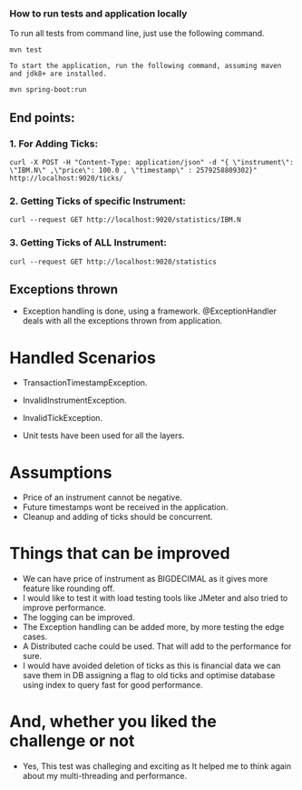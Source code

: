 ### How to run tests and application locally

  To run all tests from command line, just use the following command.
  
```
mvn test
```
	To start the application, run the following command, assuming maven and jdk8+ are installed.
    
```
mvn spring-boot:run 
```

## End points:

### 1. For Adding Ticks:
```
curl -X POST -H "Content-Type: application/json" -d "{ \"instrument\": \"IBM.N\" ,\"price\": 100.0 , \"timestamp\" : 2579258809302}" http://localhost:9020/ticks/
```

### 2. Getting Ticks of specific Instrument:

```
curl --request GET http://localhost:9020/statistics/IBM.N
```
### 3. Getting Ticks of ALL Instrument:
  
```
curl --request GET http://localhost:9020/statistics
```


## Exceptions thrown
* Exception handling is done, using a framework. @ExceptionHandler deals with  all the exceptions thrown from application.

# Handled Scenarios 
* TransactionTimestampException.
* InvalidInstrumentException.
* InvalidTickException.

* Unit tests have been used for all the layers.

# Assumptions

* Price of an instrument cannot be negative.
* Future timestamps wont be received in the application.
* Cleanup and adding of ticks should be concurrent.

# Things that can be improved 
* We can have price of instrument as BIGDECIMAL as it gives more feature like rounding off.
* I would like to test it with load testing tools like JMeter and also tried to improve performance.
* The logging can be improved.
* The Exception handling can be added more, by more testing the edge cases. 
* A Distributed cache could be used. That will add to the performance for sure.
* I would have avoided deletion of ticks as this is financial data we can save them in DB assigning a flag to old ticks and optimise database using index to query fast for good performance.

# And, whether you liked the challenge or not 

* Yes, This test was challeging and exciting as It helped me to think again about my multi-threading and performance.